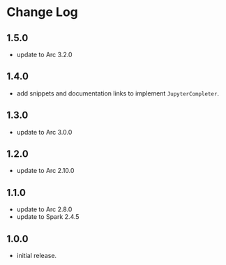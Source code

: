 # Change Log

## 1.5.0

- update to Arc 3.2.0

## 1.4.0

- add snippets and documentation links to implement `JupyterCompleter`.

## 1.3.0

- update to Arc 3.0.0

## 1.2.0

- update to Arc 2.10.0

## 1.1.0

- update to Arc 2.8.0
- update to Spark 2.4.5

## 1.0.0

- initial release.
